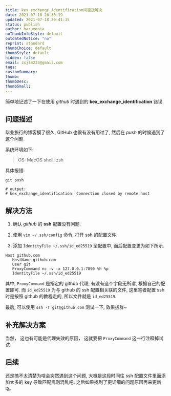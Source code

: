 ```yaml
---
title: kex_exchange_identification问题及解决
date: 2021-07-18 20:30:19
updated: 2021-07-18 20:41:35
status: publish
author: harumonia
noThumbInfoStyle: default
outdatedNotice: "no"
reprint: standard
thumbChoice: default
thumbStyle: default
hidden: false
email: zxjlm233@gmail.com
tags:
customSummary:
thumb:
thumbDesc:
thumbSmall:
---
```


简单地记述了一下在使用 _github_ 时遇到的 **kex_exchange_identification** 错误.

## 问题描述

毕业旅行的博客摸了很久, GitHub 也很有没有用过了, 然后在 _push_ 的时候遇到了这个问题.

系统环境如下:

> OS: MacOS
> shell: zsh

具体报错:

```shell
git push

# output:
# kex_exchange_identification: Connection closed by remote host
```

## 解决方法

1. 确认 _github_ 的 **ssh** 配置没有问题.

2. 使用 `vim ~/.ssh/config` 命令, 打开 ssh 的配置文件.

3. 添加 `IdentityFile ~/.ssh/id_ed25519` 至配置中, 而后配置变更为如下所示.

```shell
Host github.com
   HostName github.com
   User git
   ProxyCommand nc -v -x 127.0.0.1:7890 %h %p
   IdentityFile ~/.ssh/id_ed25519
```

其中, `ProxyCommand` 是指定的 github 代理, 有没有这个字段无所谓, 根据自己的配置即可. 而 `id_ed25519` 为与 github 的 ssh 配置相关联的文件, 这里笔者配置 ssh 时是按照 github 的教程走的, 所以文件就是 `id_ed25519`.

最后, 可以使用 `ssh -T git@github.com` 测试一下, 效果拔群~

## 补充解决方案

当然， 这也有可能是代理失效的原因， 这就要把 `ProxyCommand` 这一行注释掉试试.

## 后续

还是搞不太清楚为啥会突然遇到这个问题, 大概是这段时间往 ssh 配置文件里面添加太多的 key 导致匹配规则混乱吧. 之后如果找到了更详细的问题原因再来更新咯.
